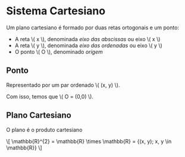# Sistema Cartesiano

Um plano cartesiano é formado por duas retas ortogonais e um ponto:

- A reta \\( x \\), denominada *eixo das abscissas* ou eixo \\( x \\)
- A reta \\( y \\), denominada *eixo das ordenadas* ou eixo \\( y \\)
- O ponto \\( O \\), denominado *origem*

## Ponto

Representado por um par ordenado \\( (x, y) \\).

Com isso, temos que \\( O = (0,0) \\).

## Plano Cartesiano

O plano é o produto cartesiano

\\[
\mathbb{R}^{2} = \mathbb{R} \times \mathbb{R} = \{(x, y); x, y \in \mathbb{R}\}
\\]
